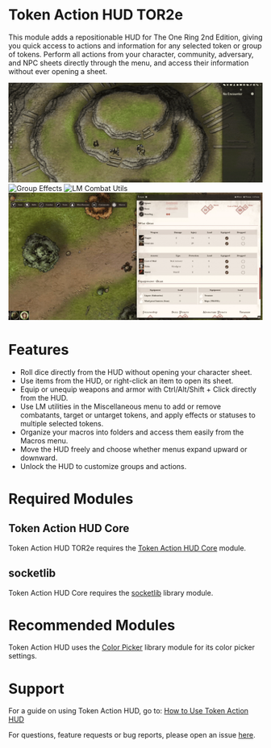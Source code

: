 # Token Action HUD TOR2e

This module adds a repositionable HUD for The One Ring 2nd Edition, giving you quick access to actions and information for any selected token or group of tokens. Perform all actions from your character, community, adversary, and NPC sheets directly through the menu, and access their information without ever opening a sheet.

![Token Action HUD](.github/readme/token-action-hud.gif)
![Group Effects](.github/readme/group-effects.gif)
![LM Combat Utils](.github/readme/lm-combat-utils.gif)
![Equip, Unequip, Drop](.github/readme/equip-unequip-drop.gif)

# Features
- Roll dice directly from the HUD without opening your character sheet.
- Use items from the HUD, or right-click an item to open its sheet.
- Equip or unequip weapons and armor with Ctrl/Alt/Shift + Click directly from the HUD.
- Use LM utilities in the Miscellaneous menu to add or remove combatants, target or untarget tokens, and apply effects or statuses to multiple selected tokens.
- Organize your macros into folders and access them easily from the Macros menu.
- Move the HUD freely and choose whether menus expand upward or downward.
- Unlock the HUD to customize groups and actions.

# Required Modules

## Token Action HUD Core
Token Action HUD TOR2e requires the [Token Action HUD Core](https://foundryvtt.com/packages/token-action-hud-core) module.

## socketlib
Token Action HUD Core requires the [socketlib](https://foundryvtt.com/packages/socketlib) library module.

# Recommended Modules
Token Action HUD uses the [Color Picker](https://foundryvtt.com/packages/color-picker) library module for its color picker settings.

# Support

For a guide on using Token Action HUD, go to: [How to Use Token Action HUD](https://github.com/Larkinabout/fvtt-token-action-hud-core/wiki/How-to-Use-Token-Action-HUD)

For questions, feature requests or bug reports, please open an issue [here](https://github.com/tdakanalis/token-action-hud-tor2e/issues).
